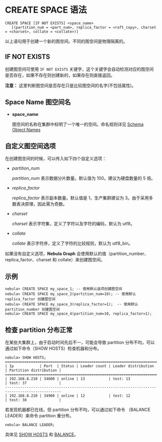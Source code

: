 # CREATE SPACE 语法

```ngql
CREATE SPACE [IF NOT EXISTS] <space_name>
   [(partition_num = <part_num>, replica_factor = <raft_copy>, charset = <charset>, collate = <collate>)]
```

以上语句用于创建一个新的图空间。不同的图空间是物理隔离的。

## IF NOT EXISTS

创建图空间可使用 `IF NOT EXISTS` 关键字，这个关键字会自动检测对应的图空间是否存在，如果不存在则创建新的，如果存在则直接返回。

**注意：** 这里判断图空间是否存在只是比较图空间的名字(不包括属性)。

## Space Name 图空间名

* **space_name**

    图空间的名称在集群中标明了一个唯一的空间。命名规则详见 [Schema Object Names](../../3.language-structure/schema-object-names.md)

## 自定义图空间选项

在创建图空间的时候，可以传入如下四个自定义选项：

* _partition_num_

    _partition_num_ 表示数据分片数量。默认值为 100。建议为硬盘数量的 5 倍。

* _replica_factor_

    _replica_factor_ 表示副本数量。默认值是 1，生产集群建议为 3。由于采用多数表决原理，因此需为奇数。

* _charset_

    _charset_ 表示字符集，定义了字符以及字符的编码，默认为 utf8。

* _collate_

    _collate_ 表示字符序，定义了字符的比较规则，默认为 utf8_bin。

如果没有自定义选项，**Nebula Graph** 会使用默认的值（partition_number、replica_factor、charset 和 collate）来创建图空间。

## 示例

```ngql
nebula> CREATE SPACE my_space_1; -- 使用默认选项创建图空间
nebula> CREATE SPACE my_space_2(partition_num=10); -- 使用默认 replica_factor 创建图空间
nebula> CREATE SPACE my_space_3(replica_factor=1);  -- 使用默认 partition_number 创建图空间
nebula> CREATE SPACE my_space_4(partition_num=10, replica_factor=1);
```

## 检查 partition 分布正常

在某些大集群上，由于启动时间先后不一，可能会导致 partition 分布不均，可以通过如下命令（SHOW HOSTS）检查机器和分布。

```ngql
nebula> SHOW HOSTS;
================================================================================================
| Ip            | Port  | Status | Leader count | Leader distribution | Partition distribution |
================================================================================================
| 192.168.8.210 | 34600 | online | 13           | test: 13            | test: 37               |
------------------------------------------------------------------------------------------------
| 192.168.8.210 | 34900 | online | 12           | test: 12            | test: 38               |
```

若发现机器都已在线，但 partition 分布不均，可以通过如下命令 （BALANCE LEADER）来命令 partition 重分布。

```ngql
nebula> BALANCE LEADER;
```

具体见 [SHOW HOSTS](../3.utility-statements/show-statements/show-hosts-syntax.md) 和 [BALANCE](../../../3.build-develop-and-administration/5.storage-service-administration/storage-balance.md)。
